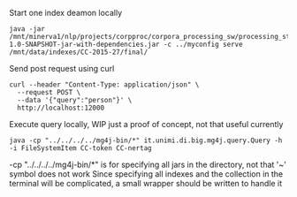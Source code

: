 


Start one index deamon locally
```
java -jar /mnt/minerva1/nlp/projects/corpproc/corpora_processing_sw/processing_steps/7/corpproc/target/corpproc-1.0-SNAPSHOT-jar-with-dependencies.jar -c ../myconfig serve /mnt/data/indexes/CC-2015-27/final/
```

Send post request using curl
```
curl --header "Content-Type: application/json" \
  --request POST \
  --data '{"query":"person"}' \
  http://localhost:12000
```

Execute query locally, WIP just a proof of concept, not that useful currently
```
java -cp "../../../../mg4j-bin/*" it.unimi.di.big.mg4j.query.Query -h -i FileSystemItem CC-token CC-nertag
```
-cp "../../../../mg4j-bin/*" is for specifying all jars in the directory, not that '~' symbol does not work
Since specifying all indexes and the collection in the terminal will be complicated, a small wrapper should be written to handle it